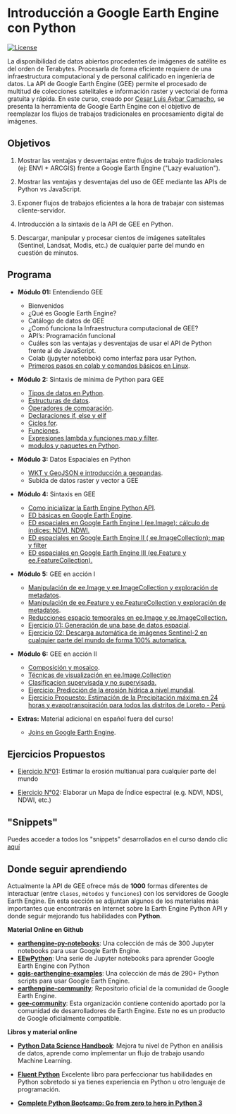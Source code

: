 # Introducción a Google Earth Engine con Python

[![License](https://img.shields.io/badge/License-MIT-blue.svg)](https://opensource.org/licenses/MIT)

La disponibilidad de datos abiertos procedentes de imágenes de satélite es del orden de Terabytes. Procesarla de forma eficiente requiere de una infraestructura computacional y de personal calificado en ingeniería de datos. La API de Google Earth Engine (GEE) permite el procesado de multitud de colecciones satelitales e información raster y vectorial de forma gratuita y rápida. En este curso, creado por [Cesar Luis Aybar Camacho](https://github.com/csaybar/), se presenta la herramienta de Google Earth Engine con el objetivo de reemplazar los flujos de trabajos tradicionales en procesamiento digital de imágenes. 

## Objetivos

1) Mostrar las ventajas y desventajas entre flujos de trabajo tradicionales (ej: ENVI + ARCGIS) frente a Google Earth Engine ("Lazy evaluation").

2) Mostrar las ventajas y desventajas del uso de GEE mediante las APIs de Python vs JavaScript.

3) Exponer flujos de trabajos eficientes a la hora de trabajar con sistemas cliente-servidor.

4) Introducción a la sintaxis de la API de GEE en Python.  

5) Descargar, manipular y procesar cientos de imágenes satelitales (Sentinel, Landsat, Modis, etc.) de cualquier parte del mundo en cuestión de minutos.

## Programa

- **Módulo 01:** Entendiendo GEE
  - Bienvenidos
  - ¿Qué es Google Earth Engine?
  - Catálogo de datos de GEE
  - ¿Comó funciona la Infraestructura computacional de GEE?
  - API’s: Programación funcional
  - Cuáles son las ventajas y desventajas de usar el API de Python frente al de JavaScript.
  - Colab (jupyter notebbok) como interfaz para usar Python.
  - [Primeros pasos en colab y comandos básicos en Linux](https://colab.research.google.com/github/csaybar/EarthEngineMasterGIS/blob/master/module01/01_introcolab.ipynb).


- **Módulo 2:** Sintaxis de mínima de Python para GEE
  - [Tipos de datos en Python](https://colab.research.google.com/github/csaybar/EarthEngineMasterGIS/blob/master/module02/01_tipodedatos.ipynb).
  - [Estructuras de datos](https://colab.research.google.com/github/csaybar/EarthEngineMasterGIS/blob/master/module02/02_estructuradedatos.ipynb).
  - [Operadores de comparación](https://colab.research.google.com/github/csaybar/EarthEngineMasterGIS/blob/master/module02/03_Operadoresdecomparación.ipynb).
  - [Declaraciones if, else y elif](https://colab.research.google.com/github/csaybar/EarthEngineMasterGIS/blob/master/module02/04_if_else_elif.ipynb)
  - [Ciclos for](https://colab.research.google.com/github/csaybar/EarthEngineMasterGIS/blob/master/module02/05_Ciclosfor.ipynb).
  - [Funciones](https://colab.research.google.com/github/csaybar/EarthEngineMasterGIS/blob/master/module02/06_Funciones.ipynb).
  - [Expresiones lambda y funciones map y filter](https://colab.research.google.com/github/csaybar/EarthEngineMasterGIS/blob/master/module02/07_Lambda.ipynb).
  - [modulos y paquetes en Python](https://colab.research.google.com/github/csaybar/EarthEngineMasterGIS/blob/master/module02/08_Modulos_y_Paquetes.ipynb).
  
  
- **Módulo 3:** Datos Espaciales en Python
  - [WKT y GeoJSON e introducción a geopandas](https://colab.research.google.com/github/csaybar/EarthEngineMasterGIS/blob/master/module03/01_wkt_geojson.ipynb).
  - Subida de datos raster y vector a GEE


- **Módulo 4:** Sintaxis en GEE 
  - [Como inicializar la Earth Engine Python API](https://colab.research.google.com/github/csaybar/EarthEngineMasterGIS/blob/master/module04/01_EDGEE.ipynb).
  - [ED básicas en Google Earth Engine](https://colab.research.google.com/github/csaybar/EarthEngineMasterGIS/blob/master/module04/01_EDGEE.ipynb).
  - [ED espaciales en Google Earth Engine I (ee.Image): cálculo de índices: NDVI, NDWI.](https://colab.research.google.com/github/csaybar/EarthEngineMasterGIS/blob/master/module04/02_EDGEE.ipynb) 
  - [ED espaciales en Google Earth Engine II ( ee.ImageCollection): map y filter](https://colab.research.google.com/github/csaybar/EarthEngineMasterGIS/blob/master/module04/03_EDGEE.ipynb)
  - [ED espaciales en Google Earth Engine III (ee.Feature y ee.FeatureCollection).](https://colab.research.google.com/github/csaybar/EarthEngineMasterGIS/blob/master/module04/04_EDGEE.ipynb)


- **Módulo 5:** GEE en acción I
  - [Manipulación de ee.Image y ee.ImageCollection y exploración de metadatos](https://colab.research.google.com/github/csaybar/EarthEngineMasterGIS/blob/master/module05/01_metadatos_I.ipynb).
  - [Manipulación de ee.Feature y ee.FeatureCollection y exploración de metadatos](https://colab.research.google.com/github/csaybar/EarthEngineMasterGIS/blob/master/module05/02_metadatos_II.ipynb).
  - [Reducciones espacio temporales en ee.Image y ee.ImageCollection.](https://colab.research.google.com/github/csaybar/EarthEngineMasterGIS/blob/master/module05/03_reducer.ipynb)
  - [Ejercicio 01:  Generación de una base de datos espacial](https://colab.research.google.com/github/csaybar/EarthEngineMasterGIS/blob/master/module05/04_Ejercicio_01.ipynb).
  - [Ejercicio 02:  Descarga automática de imágenes Sentinel-2 en cualquier parte del mundo de forma 100% automatica.](https://colab.research.google.com/github/csaybar/EarthEngineMasterGIS/blob/master/module05/05_Ejercicio_02.ipynb)


- **Módulo 6:** GEE en acción II
  - [Composición y mosaico](https://colab.research.google.com/github/csaybar/EarthEngineMasterGIS/blob/master/module06/01_composites.ipynb).
  - [Técnicas de visualización en ee.Image.Collection](https://colab.research.google.com/github/csaybar/EarthEngineMasterGIS/blob/master/module06/02_ICviz.ipynb)
  - [Clasificacion supervisada y no supervisada.](https://colab.research.google.com/github/csaybar/EarthEngineMasterGIS/blob/master/module06/03_class.ipynb)
  - [Ejercicio: Predicción de la erosión hídrica a nivel mundial](https://colab.research.google.com/github/csaybar/EarthEngineMasterGIS/blob/master/module06/04_RUSLE.ipynb).
  - [Ejercicio Propuesto:  Estimación de la Precipitación máxima en 24 horas y evapotranspiración para todos las distritos de Loreto - Perú](https://colab.research.google.com/github/csaybar/EarthEngineMasterGIS/blob/master/module06/prop01_PP_ETP.ipynb).
- **Extras:** Material adicional en español fuera del curso!
  - [Joins en Google Earth Engine](https://colab.research.google.com/github/csaybar/EarthEngineMasterGIS/blob/master/EXTRA/extra_joins.ipynb).

## Ejercicios Propuestos

- [Ejercicio N°01](https://colab.research.google.com/github/csaybar/EarthEngineMasterGIS/blob/master/tarea/PROP_01_RUSLE.ipynb):  Estimar la erosión multianual para cualquier parte del mundo

- [Ejercicio N°02](https://colab.research.google.com/github/csaybar/EarthEngineMasterGIS/blob/master/tarea/Indices.ipynb): Elaborar un Mapa de Índice espectral (e.g. NDVI, NDSI, NDWI, etc.) 

## "Snippets"

Puedes acceder a todos los "snippets" desarrollados en el curso dando clic [aquí](https://colab.research.google.com/drive/1n0CWwURmOmw93GDkiwcT5HWtwv5pbtjl)

## Donde seguir aprendiendo  

Actualmente la API de GEE ofrece más de **1000** formas diferentes de interactuar (entre `clases`, `métodos` y `funciones`) con los servidores de Google Earth Engine. En esta sección se adjuntan algunos de los materiales más importantes que encontrarás en Internet sobre la Earth Engine Python API y donde seguir mejorando tus habilidades con **Python**.

**Material Online en Github**

- [**earthengine-py-notebooks**](https://github.com/giswqs/earthengine-py-notebooks): Una colección de más de 300 Jupyter notebooks para usar Google Earth Engine.
- [**EEwPython**](https://github.com/csaybar/EEwPython): Una serie de Jupyter notebooks para aprender Google Earth Engine con Python
- [**qgis-earthengine-examples**](https://github.com/giswqs/qgis-earthengine-examples): Una colección de más de 290+ Python scripts para usar Google Earth Engine.
- [**earthengine-community**](https://github.com/google/earthengine-community): Repositorio oficial de la comunidad de Google Earth Engine.
- [**gee-community**](https://github.com/gee-community): Esta organización contiene contenido aportado por la comunidad de desarrolladores de Earth Engine. Este no es un producto de Google oficialmente compatible.

**Libros y material online**

- [**Python Data Science Handbook**](https://colab.research.google.com/github/jakevdp/PythonDataScienceHandbook/blob/master/notebooks/Index.ipynb): Mejora tu nivel de Python en análisis de datos, aprende como implementar un flujo de trabajo usando Machine Learning.

- [**Fluent Python**](https://www.amazon.com/Fluent-Python-Concise-Effective-Programming/dp/1491946008) Excelente libro para perfeccionar tus habilidades en Python sobretodo si ya tienes experiencia en Python u otro lenguaje de programación.

- [**Complete Python Bootcamp: Go from zero to hero in Python 3**](https://www.udemy.com/course/complete-python-bootcamp/)
